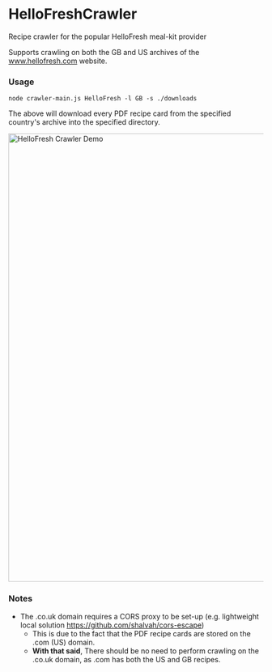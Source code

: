 # HelloFreshCrawler

Recipe crawler for the popular HelloFresh meal-kit provider

Supports crawling on both the GB and US archives of the www.hellofresh.com website.

### Usage

`node crawler-main.js HelloFresh -l GB -s ./downloads`

The above will download every PDF recipe card from the specified country's archive into the specified directory.

<img src="https://github.com/alexcodito/HelloFreshCrawler/blob/master/hello-fresh-crawler.gif" width="886" alt="HelloFresh Crawler Demo"/>

### Notes

- The .co.uk domain requires a CORS proxy to be set-up (e.g. lightweight local solution https://github.com/shalvah/cors-escape)
  - This is due to the fact that the PDF recipe cards are stored on the .com (US) domain.
  - **With that said**, There should be no need to perform crawling on the .co.uk domain, as .com has both the US and GB recipes.
